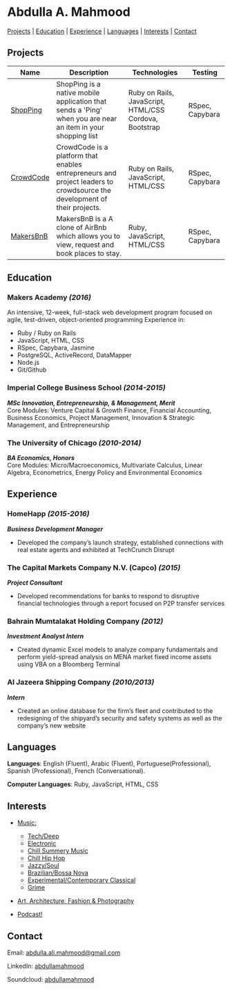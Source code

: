 # Abdulla A. Mahmood


[Projects](#projects) | [Education](#education) | [Experience](#experience) | [Languages](#languages) | [Interests](#interests) | [Contact](#contact)


## Projects


| Name          | Description | Technologies                       | Testing |
|---------------|-------------|------------------------------------|---------|
| [ShopPing](https://github.com/abdullamahmood/shopping-list-app) |  ShopPing is a native mobile application that sends a 'Ping' when you are near an item in your shopping list       | Ruby on Rails, JavaScript, HTML/CSS Cordova, Bootstrap |RSpec, Capybara  |
| [CrowdCode](https://github.com/abdullamahmood/crowdcode) |CrowdCode is a platform that enables entrepreneurs and project leaders to crowdsource the development of their projects. | Ruby on Rails, JavaScript, HTML/CSS                   |RSpec, Capybara  |
| [MakersBnB](https://github.com/abdullamahmood/makers-bnb)  |MakersBnB is a A clone of AirBnb which allows you to view, request and book places to stay.            | Ruby, JavaScript, HTML/CSS                   |RSpec, Capybara  |


## Education

### Makers Academy  ***(2016)***
An intensive, 12-week, full-stack web development program focused on agile, test-driven, object-oriented programming
Experience in:
* Ruby / Ruby on Rails
* JavaScript, HTML, CSS
* RSpec, Capybara, Jasmine
* PostgreSQL, ActiveRecord, DataMapper
* Node.js
* Git/Github


### Imperial College Business School ***(2014-2015)***
___MSc Innovation, Entrepreneurship, & Management, Merit___
<br>
Core Modules: Venture Capital & Growth Finance, Financial Accounting, Business Economics, Project Management, Innovation & Strategic Management, and Entrepreneurship


### The University of Chicago ***(2010-2014)***
___BA Economics, Honors___
<br>
Core Modules: Micro/Macroeconomics, Multivariate Calculus, Linear Algebra, Econometrics, Energy Policy and Environmental Economics


## Experience

### HomeHapp ***(2015-2016)***
 ___Business Development Manager___
 * Developed the company’s launch strategy, established connections with real estate agents and exhibited at TechCrunch Disrupt

### The Capital Markets Company N.V. (Capco) ***(2015)***
___Project Consultant___

* Developed recommendations for banks to respond to disruptive financial technologies through a report focused on P2P transfer services

### Bahrain Mumtalakat Holding Company  ***(2012)***
___Investment Analyst Intern___
* Created dynamic Excel models to analyze company fundamentals and perform yield-spread analysis on MENA market fixed income assets using VBA on a Bloomberg Terminal

### Al Jazeera Shipping Company ***(2010/2013)***
___Intern___
* Created an online database for the firm’s fleet and contributed to the redesigning of the shipyard’s security and safety systems as well as the company’s new website



## Languages

**Languages**: English (Fluent), Arabic (Fluent), Portuguese(Professional), Spanish (Professional), French (Conversational).

**Computer Languages**: Ruby, JavaScript, HTML, CSS

## Interests

* [Music:](http://www.soundcloud.com/abdullamahmood)
  * [Tech/Deep](http://www.soundcloud.com/abdullamahmood/sets/tech16)
  * [Electronic](http://www.soundcloud.com/abdullamahmood/sets/ss16)
  * [Chill Summery Music](http://soundcloud.com/abdullamahmood/sets/chillsummer16)
  * [Chill Hip Hop](http://www.soundcloud.com/abdullamahmood/sets/chill-hip-hop)
  * [Jazzy/Soul](http://www.soundcloud.com/sets/jazzy-soul-vibes)
  * [Brazilian/Bossa Nova](http://www.soundcloud.com/abdullamahmood/sets/bossa)
  * [Experimental/Contemporary Classical](http://www.soundcloud.com/abdullamahmood/sets/nilafur)
  * [Grime](http://www.soundcloud.com/abdullamahmood/sets/grime)

* [Art, Architecture, Fashion & Photography](https://abdullamahmood.tumblr.com/)

* [Podcast!](http://www.npr.org/podcasts/)


## Contact

Email: abdulla.ali.mahmood@gmail.com

LinkedIn: [abdullamahmood](https://www.linkedin.com/in/abdullamahmood)

Soundcloud: [abdullamahmood](https://www.soundcloud.com/abdullamahmood)
